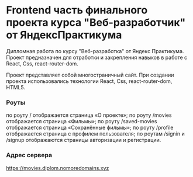 # Frontend часть финального проекта курса "Веб-разработчик" от ЯндексПрактикума

Дипломная работа по курсу "Веб-разработка" от Яндекс Практикума. Проект предназначен для отработки и закрепления навыков в работе с React, Css, react-router-dom.

Проект представляет собой многостраничный сайт. При создании проекта использовались технологии React, Css, react-router-dom, HTML5.


### Роуты
  по роуту / отображается страница «О проекте»;
  по роуту /movies отображается страница «Фильмы»;
  по роуту /saved-movies отображается страница «Сохранённые фильмы»;
  по роуту /profile отображается страница с профилем пользователя;
  по роутам /signin и /signup отображаются страницы авторизации и регистрации.

### Адрес сервера
  https://movies.diplom.nomoredomains.xyz